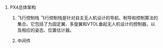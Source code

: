  1. PX4总体架构
    1. 飞行控制栈
        飞行控制栈是针对自主无人机设计的导航、制导和控制算法的集合。它包括了为固定翼、多旋翼和VTOL垂起无人机设计的控制器，以及相应的姿态、位置估计器。

    2. 中间件 